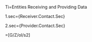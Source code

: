 Ti=Entities Receiving and Providing Data

1.sec={Receiver.Contact.Sec}

2.sec={Provider.Contact.Sec}

=[G/Z/ol/s2]
